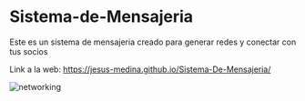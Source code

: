 # Sistema-de-Mensajeria

Este es un sistema de mensajeria creado para generar redes y conectar con tus socios

Link a la web: https://jesus-medina.github.io/Sistema-De-Mensajeria/


![networking](https://user-images.githubusercontent.com/102434136/167276392-d2920237-9eb6-45b2-8798-616887d037e8.png)

